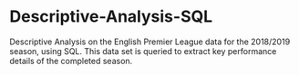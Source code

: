 # Descriptive-Analysis-SQL
Descriptive Analysis on the English Premier League data for the 2018/2019 season, using SQL. This data set is queried to extract key performance details of the completed season.
